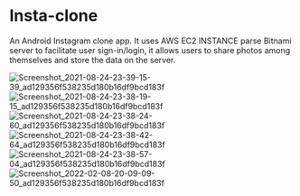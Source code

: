 # Insta-clone

An Android Instagram clone app. It uses AWS EC2 INSTANCE parse
Bitnami server to facilitate user sign-in/login, it allows users to share photos
among themselves and store the data on the server.

![Screenshot_2021-08-24-23-39-15-39_ad129356f538235d180b16df9bcd183f](https://user-images.githubusercontent.com/57253725/130669023-581ff4ac-8569-441a-8e4e-83be84e94445.jpg)
![Screenshot_2021-08-24-23-38-19-15_ad129356f538235d180b16df9bcd183f](https://user-images.githubusercontent.com/57253725/130669070-b87e71aa-d104-47b9-9616-13b36e158903.jpg)
![Screenshot_2021-08-24-23-38-24-60_ad129356f538235d180b16df9bcd183f](https://user-images.githubusercontent.com/57253725/130669088-edfcac0a-0760-44d6-ad85-2766ef645234.jpg)
![Screenshot_2021-08-24-23-38-42-64_ad129356f538235d180b16df9bcd183f](https://user-images.githubusercontent.com/57253725/130669106-caac6a30-6843-4bcd-91b2-1b7cc3c51a60.jpg)
![Screenshot_2021-08-24-23-38-57-04_ad129356f538235d180b16df9bcd183f](https://user-images.githubusercontent.com/57253725/130669115-d355ec35-c9b7-4477-a406-21d15a891b0f.jpg)
![Screenshot_2022-02-08-20-09-09-50_ad129356f538235d180b16df9bcd183f](https://user-images.githubusercontent.com/57253725/153010302-eace0052-b1e4-4f0d-ac5b-3793b4b8271c.jpg)


